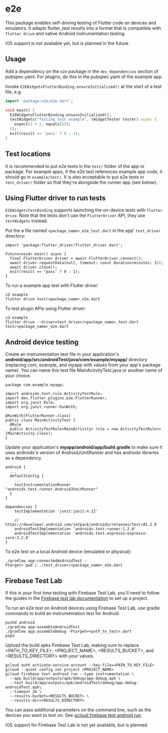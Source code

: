 # e2e

This package enables self-driving testing of Flutter code on devices and emulators.
It adapts flutter_test results into a format that is compatible with `flutter drive`
and native Android instrumentation testing.

iOS support is not available yet, but is planned in the future.

## Usage

Add a dependency on the `e2e` package in the
`dev_dependencies` section of pubspec.yaml. For plugins, do this in the
pubspec.yaml of the example app.

Invoke `E2EWidgetsFlutterBinding.ensureInitialized()` at the start
of a test file, e.g.

```dart
import 'package:e2e/e2e.dart';

void main() {
  E2EWidgetsFlutterBinding.ensureInitialized();
  testWidgets("failing test example", (WidgetTester tester) async {
    expect(2 + 2, equals(5));
  });
  exit(result == 'pass' ? 0 : 1);
}
```

## Test locations

It is recommended to put e2e tests in the `test/` folder of the app or package.
For example apps, if the e2e test references example app code, it should go in
`example/test/`. It is also acceptable to put e2e tests in `test_driver/` folder
so that they're alongside the runner app (see below).

## Using Flutter driver to run tests

`E2EWidgetsTestBinding` supports launching the on-device tests with `flutter drive`.
Note that the tests don't use the `FlutterDriver` API, they use `testWidgets` instead.

Put the a file named `<package_name>_e2e_test.dart` in the app' `test_driver` directory:

```
import 'package:flutter_driver/flutter_driver.dart';

Future<void> main() async {
  final FlutterDriver driver = await FlutterDriver.connect();
  await driver.requestData(null, timeout: const Duration(minutes: 1));
  await driver.close();
  exit(result == 'pass' ? 0 : 1);
}
```

To run a example app test with Flutter driver:

```
cd example
flutter drive test/<package_name>_e2e.dart
```

To test plugin APIs using Flutter driver:

```
cd example
flutter drive --driver=test_driver/<package_name>_test.dart test/<package_name>_e2e.dart
```

## Android device testing

Create an instrumentation test file in your application's
**android/app/src/androidTest/java/com/example/myapp/** directory (replacing
com, example, and myapp with values from your app's package name). You can name
this test file MainActivityTest.java or another name of your choice.

```
package com.example.myapp;

import androidx.test.rule.ActivityTestRule;
import dev.flutter.plugins.e2e.FlutterRunner;
import org.junit.Rule;
import org.junit.runner.RunWith;

@RunWith(FlutterRunner.class)
public class MainActivityTest {
  @Rule
  public ActivityTestRule<MainActivity> rule = new ActivityTestRule<>(MainActivity.class);
}
```

Update your application's **myapp/android/app/build.gradle** to make sure it
uses androidx's version of AndroidJUnitRunner and has androidx libraries as a
dependency.

```
android {
  ...
  defaultConfig {
    ...
    testInstrumentationRunner "androidx.test.runner.AndroidJUnitRunner"
  }
}

dependencies {
    testImplementation 'junit:junit:4.12'

    // https://developer.android.com/jetpack/androidx/releases/test/#1.2.0
    androidTestImplementation 'androidx.test:runner:1.2.0'
    androidTestImplementation 'androidx.test.espresso:espresso-core:3.2.0'
}
```

To e2e test on a local Android device (emulated or physical):

```
./gradlew app:connectedAndroidTest -Ptarget=`pwd`/../test_driver/<package_name>_e2e.dart
```

## Firebase Test Lab

If this is your first time testing with Firebase Test Lab, you'll need to follow
the guides in the [Firebase test lab
documentation](https://firebase.google.com/docs/test-lab/?gclid=EAIaIQobChMIs5qVwqW25QIV8iCtBh3DrwyUEAAYASAAEgLFU_D_BwE)
to set up a project.

To run an e2e test on Android devices using Firebase Test Lab, use gradle commands to build an
instrumentation test for Android.

```
pushd android
./gradlew app:assembleAndroidTest
./gradlew app:assembleDebug -Ptarget=<path_to_test>.dart
popd
```

Upload the build apks Firebase Test Lab, making sure to replace <PATH_TO_KEY_FILE>,
<PROJECT_NAME>, <RESULTS_BUCKET>, and <RESULTS_DIRECTORY> with your values.

```
gcloud auth activate-service-account --key-file=<PATH_TO_KEY_FILE>
gcloud --quiet config set project <PROJECT_NAME>
gcloud firebase test android run --type instrumentation \
  --app build/app/outputs/apk/debug/app-debug.apk \
  --test build/app/outputs/apk/androidTest/debug/app-debug-androidTest.apk\
  --timeout 2m \
  --results-bucket=<RESULTS_BUCKET> \
  --results-dir=<RESULTS_DIRECTORY>
```

You can pass additional parameters on the command line, such as the
devices you want to test on. See
[gcloud firebase test android run](https://cloud.google.com/sdk/gcloud/reference/firebase/test/android/run).

iOS support for Firebase Test Lab is not yet available, but is planned.
